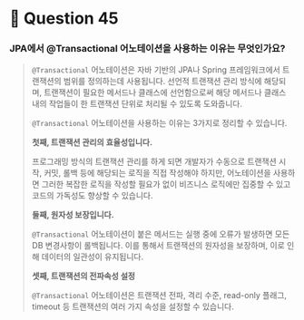 # 🎤 Question 45

### JPA에서 @Transactional 어노테이션을 사용하는 이유는 무엇인가요?

> `@Transactional` 어노테이션은 자바 기반의 JPA나 Spring 프레임워크에서 트랜잭션의 범위를 정의하는데 사용됩니다.
> 선언적 트랜잭션 관리 방식에 해당되며, 트랜잭션이 필요한 메서드나 클래스에 선언함으로써 해당 메서드나 클래스 내의 작업들이 한 트랜잭션 단위로 처리될 수 있도록 도와줍니다.
> 
> `@Transactional` 어노테이션을 사용하는 이유는 3가지로 정리할 수 있습니다.
> 
> **첫째, 트랜잭션 관리의 효율성입니다.**
> 
> 프로그래밍 방식의 트랜잭션 관리를 하게 되면 개발자가 수동으로 트랜잭션 시작, 커밋, 롤백 등에 해당되는 로직을 직접 작성해야 하지만,
> 어노테이션을 사용하면 그러한 복잡한 로직을 작성할 필요가 없이 비즈니스 로직에만 집중할 수 있고 코드의 가독성도 향상할 수 있습니다.
> 
> **둘째, 원자성 보장입니다.**
> 
> `@Transactional` 어노테이션이 붙은 메서드는 실행 중에 오류가 발생하면 모든 DB 변경사항이 롤백됩니다.
> 이를 통해서 트랜잭션의 원자성을 보장하며, 이로 인해 데이터의 일관성이 유지됩니다.
> 
> **셋째, 트랜잭션의 전파속성 설정**
> 
> `@Transactional` 어노테이션은 트랜잭션 전파, 격리 수준, read-only 플래그, timeout 등 트랜잭션의 여러 가지 속성을 설정할 수 있습니다.